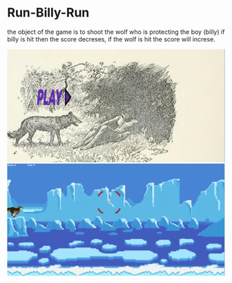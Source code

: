 <h1> Run-Billy-Run </h1>
<p> the object of the game is to shoot the wolf who is protecting the boy (billy) if billy is hit then the score decreses, if the wolf is hit the score will increse. </p>
<img src = "https://raw.githubusercontent.com/jaylenovalle/Run-Billy-Run-/master/jaylen%20pd.10/jaylen%20pd.10/play%20capture.PNG">
<img src = "https://raw.githubusercontent.com/jaylenovalle/Run-Billy-Run-/master/jaylen%20pd.10/jaylen%20pd.10/game%20capture.PNG">
